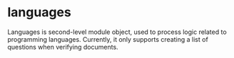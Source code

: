 # languages

Languages is second-level module object, used to process logic related to programming languages. Currently, it only supports creating a list of questions when verifying documents.
